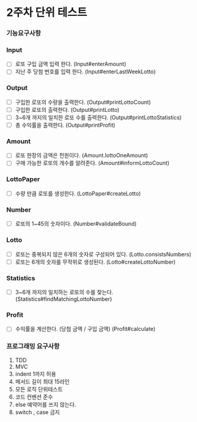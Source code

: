 # 2주차 단위 테스트 

### 기능요구사항
### Input
- [ ] 로또 구입 금액 입력 한다. (Input#enterAmount)
- [ ] 지난 주 당첨 번호를 입력 한다. (Input#enterLastWeekLotto)

### Output
- [ ] 구입한 로또의 수량을 출력한다. (Output#printLottoCount)
- [ ] 구입한 로또의 출력한다. (Output#printLotto)
- [ ] 3~6개 까지의 일치한 로또 수를 출력한다. (Output#printLottoStatistics)
- [ ] 총 수익률을 출력한다. (Output#printProfit)

### Amount
- [ ] 로또 한장의 금액은 천원이다. (Amount.lottoOneAmount)
- [ ] 구매 가능한 로또의 개수를 알려준다. (Amount#informLottoCount)

### LottoPaper
- [ ] 수량 만큼 로또를 생성한다. (LottoPaper#createLotto)

### Number
- [ ] 로또의 1~45의 숫자이다. (Number#validateBound)

### Lotto
- [ ] 로또는 중복되지 않은 6개의 숫자로 구성되어 있다. (Lotto.consistsNumbers)
- [ ] 로또는 6개의 숫자를 무작위로 생성된다. (Lotto#createLottoNumber)

### Statistics
- [ ] 3~6개 까지의 일치하는 로또의 수를 찾는다. (Statistics#findMatchingLottoNumber)

### Profit
- [ ] 수익률을 계산한다. (당첨 금액 / 구입 금액) (Profit#calculate)

### 프로그래밍 요구사항
1. TDD
2. MVC
3. indent 1까지 허용
4. 메서드 길이 최대 15라인
5. 모든 로직 단위테스트
6. 코드 컨벤션 준수
7. else 예약어를 쓰지 않는다.
8. switch , case 금지
